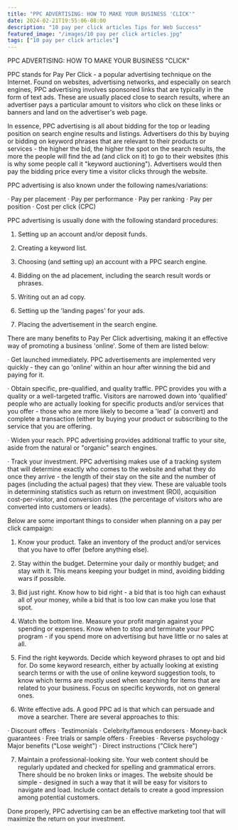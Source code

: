 ```yaml
---
title: "PPC ADVERTISING: HOW TO MAKE YOUR BUSINESS 'CLICK'"
date: 2024-02-21T19:55:06-08:00
description: "10 pay per click articles Tips for Web Success"
featured_image: "/images/10 pay per click articles.jpg"
tags: ["10 pay per click articles"]
---
```


PPC ADVERTISING: HOW TO MAKE YOUR BUSINESS "CLICK"


PPC stands for Pay Per Click - a popular advertising technique on the Internet. Found on websites, advertising networks, and especially on search engines, PPC advertising involves sponsored links that are typically in the form of text ads. These are usually placed close to search results, where an advertiser pays a particular amount to visitors who click on these links or banners and land on the advertiser's web page. 

In essence, PPC advertising is all about bidding for the top or leading position on search engine results and listings. Advertisers do this by buying or bidding on keyword phrases that are relevant to their products or services - the higher the bid, the higher the spot on the search results, the more the people will find the ad (and click on it) to go to their websites (this is why some people call it "keyword auctioning"). Advertisers would then pay the bidding price every time a visitor clicks through the website.

PPC advertising is also known under the following names/variations:

·	Pay per placement
·	Pay per performance
·	Pay per ranking
·	Pay per position
·	Cost per click (CPC)

PPC advertising is usually done with the following standard procedures:

1. Setting up an account and/or deposit funds.

2. Creating a keyword list. 

3. Choosing (and setting up) an account with a PPC search engine.

4. Bidding on the ad placement, including the search result words or phrases. 

5. Writing out an ad copy.

6. Setting up the 'landing pages' for your ads.

7. Placing the advertisement in the search engine.

There are many benefits to Pay Per Click advertising, making it an effective way of promoting a business 'online'. Some of them are listed below:

·	Get launched immediately. PPC advertisements are implemented very quickly - they can go 'online' within an hour after winning the bid and paying for it.

·	Obtain specific, pre-qualified, and quality traffic. PPC provides you with a quality or a well-targeted traffic. Visitors are narrowed down into 'qualified' people who are actually looking for specific products and/or services that you offer - those who are more likely to become a 'lead' (a convert) and complete a transaction (either by buying your product or subscribing to the service that you are offering.

·	Widen your reach. PPC advertising provides additional traffic to your site, aside from the natural or "organic" search engines.

·	Track your investment. PPC advertising makes use of a tracking system that will determine exactly who comes to the website and what they do once they arrive - the length of their stay on the site and the number of pages (including the actual pages) that they view. These are valuable tools in determining statistics such as return on investment (ROI), acquisition cost-per-visitor, and conversion rates (the percentage of visitors who are converted into customers or leads).

Below are some important things to consider when planning on a pay per click campaign:

1. Know your product. Take an inventory of the product and/or services that you have to offer (before anything else).

2. Stay within the budget. Determine your daily or monthly budget; and stay with it. This means keeping your budget in mind, avoiding bidding wars if possible.

3. Bid just right. Know how to bid right - a bid that is too high can exhaust all of your money, while a bid that is too low can make you lose that spot.

4. Watch the bottom line. Measure your profit margin against your spending or expenses. Know when to stop and terminate your PPC program - if you spend more on advertising but have little or no sales at all.

5. Find the right keywords. Decide which keyword phrases to opt and bid for. Do some keyword research, either by actually looking at existing search terms or with the use of online keyword suggestion tools, to know which terms are mostly used when searching for items that are related to your business. Focus on specific keywords, not on general ones.

6. Write effective ads. A good PPC ad is that which can persuade and move a searcher. There are several approaches to this:

·	Discount offers
·	Testimonials
·	Celebrity/famous endorsers
·	Money-back guarantees
·	Free trials or sample offers
·	Freebies
·	Reverse psychology
·	Major benefits ("Lose weight")
·	Direct instructions ("Click here")

7. Maintain a professional-looking site. Your web content should be regularly updated and checked for spelling and grammatical errors. There should be no broken links or images. The website should be simple - designed in such a way that it will be easy for visitors to navigate and load. Include contact details to create a good impression among potential customers.

Done properly, PPC advertising can be an effective marketing tool that will maximize the return on your investment.

